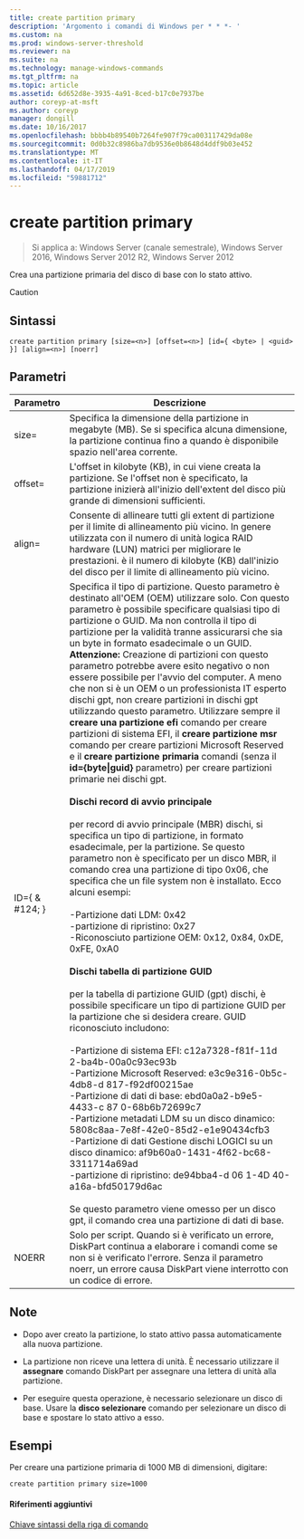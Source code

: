 ```yaml
---
title: create partition primary
description: 'Argomento i comandi di Windows per * * *- '
ms.custom: na
ms.prod: windows-server-threshold
ms.reviewer: na
ms.suite: na
ms.technology: manage-windows-commands
ms.tgt_pltfrm: na
ms.topic: article
ms.assetid: 6d652d8e-3935-4a91-8ced-b17c0e7937be
author: coreyp-at-msft
ms.author: coreyp
manager: dongill
ms.date: 10/16/2017
ms.openlocfilehash: bbbb4b89540b7264fe907f79ca003117429da08e
ms.sourcegitcommit: 0d0b32c8986ba7db9536e0b8648d4ddf9b03e452
ms.translationtype: MT
ms.contentlocale: it-IT
ms.lasthandoff: 04/17/2019
ms.locfileid: "59881712"
---
```

# <a name="create-partition-primary"></a>create partition primary

>Si applica a: Windows Server (canale semestrale), Windows Server 2016, Windows Server 2012 R2, Windows Server 2012

Crea una partizione primaria del disco di base con lo stato attivo.  
  
> [!CAUTION]  
  
  
  
## <a name="syntax"></a>Sintassi  
  
```  
create partition primary [size=<n>] [offset=<n>] [id={ <byte> | <guid> }] [align=<n>] [noerr]  
```  
  
## <a name="parameters"></a>Parametri  
  
|Parametro|Descrizione|  
|-------|--------|  
|size\=<n>|Specifica la dimensione della partizione in megabyte \(MB\). Se si specifica alcuna dimensione, la partizione continua fino a quando è disponibile spazio nell'area corrente.|  
|offset\=<n>|L'offset in kilobyte \(KB\), in cui viene creata la partizione. Se l'offset non è specificato, la partizione inizierà all'inizio dell'extent del disco più grande di dimensioni sufficienti.|  
|align\=<n>|Consente di allineare tutti gli extent di partizione per il limite di allineamento più vicino. In genere utilizzata con il numero di unità logica RAID hardware \(LUN\) matrici per migliorare le prestazioni. <n> è il numero di kilobyte \(KB\) dall'inizio del disco per il limite di allineamento più vicino.|  
|ID\={ <byte> & #124; <guid> }|Specifica il tipo di partizione. Questo parametro è destinato all'OEM \(OEM\) utilizzare solo. Con questo parametro è possibile specificare qualsiasi tipo di partizione o GUID. Ma non controlla il tipo di partizione per la validità tranne assicurarsi che sia un byte in formato esadecimale o un GUID. **Attenzione:** Creazione di partizioni con questo parametro potrebbe avere esito negativo o non essere possibile per l'avvio del computer. A meno che non si è un OEM o un professionista IT esperto dischi gpt, non creare partizioni in dischi gpt utilizzando questo parametro. Utilizzare sempre il **creare una partizione efi** comando per creare partizioni di sistema EFI, il **creare partizione msr** comando per creare partizioni Microsoft Reserved e il **creare partizione primaria** comandi \(senza il **id\={byte&#124;guid}** parametro\) per creare partizioni primarie nei dischi gpt.<br /><br />**Dischi record di avvio principale**<br /><br />per record di avvio principale \(MBR\) dischi, si specifica un tipo di partizione, in formato esadecimale, per la partizione. Se questo parametro non è specificato per un disco MBR, il comando crea una partizione di tipo 0x06, che specifica che un file system non è installato. Ecco alcuni esempi:<br /><br />-Partizione dati LDM: 0x42<br />-partizione di ripristino: 0x27<br />-Riconosciuto partizione OEM: 0x12, 0x84, 0xDE, 0xFE, 0xA0<br /><br />**Dischi tabella di partizione GUID**<br /><br />per la tabella di partizione GUID \(gpt\) dischi, è possibile specificare un tipo di partizione GUID per la partizione che si desidera creare. GUID riconosciuto includono:<br /><br />-Partizione di sistema EFI: c12a7328\-f81f\-11d 2\-ba4b\-00a0c93ec93b<br />-Partizione Microsoft Reserved: e3c9e316\-0b5c\-4db8\-d 817\-f92df00215ae<br />-Partizione di dati di base: ebd0a0a2\-b9e5\-4433\-c 87 0\-68b6b72699c7<br />-Partizione metadati LDM su un disco dinamico: 5808c8aa\-7e8f\-42e0\-85d2\-e1e90434cfb3<br />-Partizione di dati Gestione dischi LOGICI su un disco dinamico: af9b60a0\-1431\-4f62\-bc68\-3311714a69ad<br />-partizione di ripristino: de94bba4\-d 06 1\-4D 40\-a16a\-bfd50179d6ac<br /><br />Se questo parametro viene omesso per un disco gpt, il comando crea una partizione di dati di base.|  
|NOERR|Solo per script. Quando si è verificato un errore, DiskPart continua a elaborare i comandi come se non si è verificato l'errore. Senza il parametro noerr, un errore causa DiskPart viene interrotto con un codice di errore.|  
  
## <a name="remarks"></a>Note  
  
-   Dopo aver creato la partizione, lo stato attivo passa automaticamente alla nuova partizione.  
  
-   La partizione non riceve una lettera di unità. È necessario utilizzare il **assegnare** comando DiskPart per assegnare una lettera di unità alla partizione.  
  
-   Per eseguire questa operazione, è necessario selezionare un disco di base. Usare la **disco selezionare** comando per selezionare un disco di base e spostare lo stato attivo a esso.  
  
## <a name="BKMK_examples"></a>Esempi  
Per creare una partizione primaria di 1000 MB di dimensioni, digitare:  
  
```  
create partition primary size=1000  
```  
  
#### <a name="additional-references"></a>Riferimenti aggiuntivi  
[Chiave sintassi della riga di comando](command-line-syntax-key.md)  
  

  

